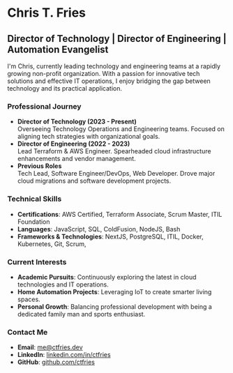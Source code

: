 # Chris T. Fries

## Director of Technology | Director of Engineering | Automation Evangelist

I'm Chris, currently leading technology and engineering teams at a rapidly growing non-profit organization. With a passion for innovative tech solutions and effective IT operations, I enjoy bridging the gap between technology and its practical application.

### Professional Journey

- **Director of Technology (2023 - Present)**  
  Overseeing Technology Operations and Engineering teams. Focused on aligning tech strategies with organizational goals.
- **Director of Engineering (2022 - 2023)**  
  Lead Terraform & AWS Engineer. Spearheaded cloud infrastructure enhancements and vendor management.
- **Previous Roles**  
  Tech Lead, Software Engineer/DevOps, Web Developer. Drove major cloud migrations and software development projects.

### Technical Skills

- **Certifications**: AWS Certified, Terraform Associate, Scrum Master, ITIL Foundation
- **Languages**: JavaScript, SQL, ColdFusion, NodeJS, Bash
- **Frameworks & Technologies**: NextJS, PostgreSQL, ITIL, Docker, Kubernetes, Git, Scrum,

### Current Interests

- **Academic Pursuits**: Continuously exploring the latest in cloud technologies and IT operations.
- **Home Automation Projects**: Leveraging IoT to create smarter living spaces.
- **Personal Growth**: Balancing professional development with being a dedicated family man and sports enthusiast.

### Contact Me

- **Email**: [me@ctfries.dev](mailto:me@ctfries.dev)
- **LinkedIn**: [linkedin.com/in/ctfries](https://linkedin.com/in/ctfries)
- **GitHub**: [github.com/ctfries](https://github.com/ctfries)
